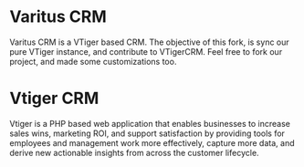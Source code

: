 Varitus CRM
===========

Varitus CRM is a VTiger based CRM. The objective of this fork, is sync our pure VTiger instance, and contribute to VTigerCRM.
Feel free to fork our project, and made some customizations too.

Vtiger CRM
==========

Vtiger is a PHP based web application that enables businesses to increase sales wins, marketing ROI, and support satisfaction by providing tools for employees and management work more effectively, capture more data, and derive new actionable insights from across the customer lifecycle.


